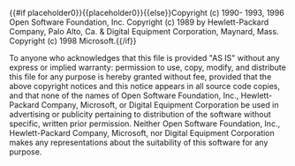 {{#if placeholder0}}{{placeholder0}}{{else}}Copyright (c) 1990- 1993, 1996 Open Software Foundation, Inc.
            Copyright (c) 1989 by Hewlett-Packard Company, Palo Alto, Ca. &
            Digital Equipment Corporation, Maynard, Mass.
            Copyright (c) 1998 Microsoft.{{/if}}

 To anyone who acknowledges that this file is provided &quot;AS IS&quot; without any express or implied warranty: permission to use, copy, modify, and distribute this file for any purpose is hereby granted without fee, provided that the above copyright notices and this notice appears in all source code copies, and that none of the names of Open Software Foundation, Inc., Hewlett-Packard Company, Microsoft, or Digital Equipment Corporation be used in advertising or publicity pertaining to distribution of the software without specific, written prior permission. Neither Open Software Foundation, Inc., Hewlett-Packard Company, Microsoft, nor Digital Equipment Corporation makes any representations about the suitability of this software for any purpose.